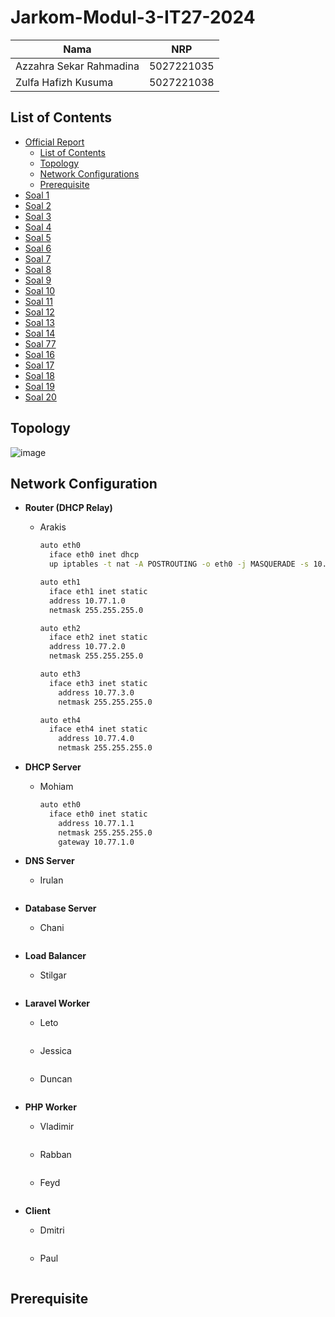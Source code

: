 # Jarkom-Modul-3-IT27-2024

| Nama | NRP |
| ---------------------- | ---------- |
| Azzahra Sekar Rahmadina | 5027221035 |
| Zulfa Hafizh Kusuma | 5027221038 |

## List of Contents
- [Official Report](#official-report)
  - [List of Contents](#list-of-contents)
  - [Topology](#topology)
  - [Network Configurations](#network-configurations)
  - [Prerequisite](#prerequisite)
- [Soal 1](#soal-1)
- [Soal 2](#soal-2)
- [Soal 3](#soal-3)
- [Soal 4](#soal-4)
- [Soal 5](#soal-5)
- [Soal 6](#soal-6)
- [Soal 7](#soal-7)
- [Soal 8](#soal-8)
- [Soal 9](#soal-9)
- [Soal 10](#soal-10)
- [Soal 11](#soal-11)
- [Soal 12](#soal-12)
- [Soal 13](#soal-13)
- [Soal 14](#soal-14)
- [Soal 77](#soal-77)
- [Soal 16](#soal-16)
- [Soal 17](#soal-17)
- [Soal 18](#soal-18)
- [Soal 19](#soal-19)
- [Soal 20](#soal-20)

## Topology

![image](https://github.com/Zaar97/Jarkom-Modul-3-IT27-2024/assets/128958228/106866e6-0b7a-435f-86b5-efe64f459b36)

## Network Configuration
- **Router (DHCP Relay)**
  - Arakis
    ```bash
    auto eth0
      iface eth0 inet dhcp
      up iptables -t nat -A POSTROUTING -o eth0 -j MASQUERADE -s 10.77.0.0/16

    auto eth1
      iface eth1 inet static
      address 10.77.1.0
      netmask 255.255.255.0

    auto eth2
      iface eth2 inet static
      address 10.77.2.0
      netmask 255.255.255.0

    auto eth3
      iface eth3 inet static
	    address 10.77.3.0
	    netmask 255.255.255.0

    auto eth4
      iface eth4 inet static
	    address 10.77.4.0
	    netmask 255.255.255.0
    ```

- **DHCP Server**
  - Mohiam
    ```bash
    auto eth0
      iface eth0 inet static
	    address 10.77.1.1
	    netmask 255.255.255.0
	    gateway 10.77.1.0
    ```

- **DNS Server**
  - Irulan
      ```bash
      
      ```

- **Database Server**
  - Chani
      ```bash
      
      ```

- **Load Balancer**
  - Stilgar
      ```bash
      
      ```

- **Laravel Worker**
  - Leto
      ```bash
      
      ```

  - Jessica
      ```bash
      
      ```

  - Duncan
      ```bash
      
      ```

- **PHP Worker**
  - Vladimir
      ```bash
      
      ```

  - Rabban
      ```bash
      
      ```

  - Feyd
      ```bash
      
      ```

- **Client**
  - Dmitri
      ```bash
      
      ```

  - Paul
      ```bash
      
      ```
## Prerequisite
